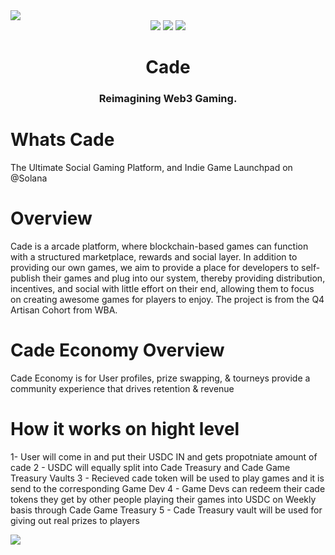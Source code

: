 <img src="https://i.imgur.com/N6oQbzv.png">
<div align="center">
  <img src="https://badgen.net/badge/version/1.0/purple">
  <img src="https://badgen.net/badge/docs/1.0/purple">
  <img src="https://badgen.net/badge/contributions/open/purple">
</div>
<h1 align="center">Cade</h1>
<div align="center">
  <h3>Reimagining Web3 Gaming.</h3>
</div>
 
# Whats Cade

The Ultimate Social Gaming Platform, and Indie Game Launchpad on @Solana

# Overview

Cade is a arcade platform, where blockchain-based games can function with a structured marketplace, rewards and social layer. In addition to providing our own games, we aim to provide a place for developers to self-publish their games and plug into our system, thereby providing distribution, incentives, and social with little effort on their end, allowing them to focus on creating awesome games for players to enjoy. The project is from the Q4 Artisan Cohort from WBA.

# Cade Economy Overview
Cade Economy is for User profiles, prize swapping, & tourneys provide a community experience that drives retention & revenue

# How it works on hight level

1-  User will come in and put their USDC IN and gets propotniate amount of cade
2 - USDC will equally split into Cade Treasury and Cade Game Treasury Vaults 
3 - Recieved cade token will be used to play games and it is send to the corresponding Game Dev
4 - Game Devs can redeem their cade tokens they get by other people playing their games into USDC on Weekly basis through Cade Game Treasury
5 - Cade Treasury vault will be used for giving out real prizes to players  

<img src="https://firebasestorage.googleapis.com/v0/b/shrine-76128.appspot.com/o/Cade%20Economy.png?alt=media&token=c42ef2fb-ff28-40eb-bc67-9a2c1ed5fd0d">


